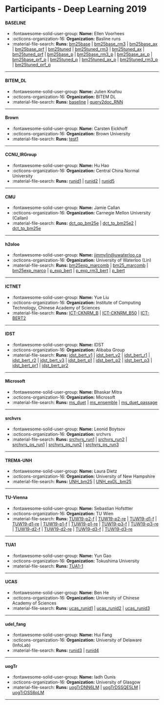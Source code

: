 # Participants - Deep Learning 2019 

#### BASELINE
 - :fontawesome-solid-user-group: **Name:** Ellen Voorhees
 - :octicons-organization-16: **Organization:** Basline runs
 - :material-file-search: **Runs:** [bm25base](./runs.md#bm25base) | [bm25base_rm3](./runs.md#bm25base_rm3) | [bm25base_ax](./runs.md#bm25base_ax) | [bm25base_prf](./runs.md#bm25base_prf) | [bm25tuned](./runs.md#bm25tuned) | [bm25tuned_rm3](./runs.md#bm25tuned_rm3) | [bm25tuned_ax](./runs.md#bm25tuned_ax) | [bm25tuned_prf](./runs.md#bm25tuned_prf) | [bm25base_p](./runs.md#bm25base_p) | [bm25base_rm3_p](./runs.md#bm25base_rm3_p) | [bm25base_ax_p](./runs.md#bm25base_ax_p) | [bm25base_prf_p](./runs.md#bm25base_prf_p) | [bm25tuned_p](./runs.md#bm25tuned_p) | [bm25tuned_ax_p](./runs.md#bm25tuned_ax_p) | [bm25tuned_rm3_p](./runs.md#bm25tuned_rm3_p) | [bm25tuned_prf_p](./runs.md#bm25tuned_prf_p)

---
#### BITEM_DL
 - :fontawesome-solid-user-group: **Name:** Julien Knafou
 - :octicons-organization-16: **Organization:** BITEM DL
 - :material-file-search: **Runs:** [baseline](./runs.md#baseline) | [query2doc_RNN](./runs.md#query2doc_rnn)

---
#### Brown
 - :fontawesome-solid-user-group: **Name:** Carsten Eickhoff
 - :octicons-organization-16: **Organization:** Brown University
 - :material-file-search: **Runs:** [test1](./runs.md#test1)

---
#### CCNU_IRGroup
 - :fontawesome-solid-user-group: **Name:** Hu Hao
 - :octicons-organization-16: **Organization:** Central China Normal University
 - :material-file-search: **Runs:** [runid1](./runs.md#runid1) | [runid2](./runs.md#runid2) | [runid5](./runs.md#runid5)

---
#### CMU
 - :fontawesome-solid-user-group: **Name:** Jamie Callan
 - :octicons-organization-16: **Organization:** Carnegie Mellon University (Callan)
 - :material-file-search: **Runs:** [dct_qp_bm25e](./runs.md#dct_qp_bm25e) | [dct_tp_bm25e2](./runs.md#dct_tp_bm25e2) | [dct_tp_bm25e](./runs.md#dct_tp_bm25e)

---
#### h2oloo
 - :fontawesome-solid-user-group: **Name:** jimmylin@uwaterloo.ca
 - :octicons-organization-16: **Organization:** University of Waterloo (Lin)
 - :material-file-search: **Runs:** [bm25exp_marcomb](./runs.md#bm25exp_marcomb) | [bm25_marcomb](./runs.md#bm25_marcomb) | [bm25exp_marco](./runs.md#bm25exp_marco) | [p_exp_bert](./runs.md#p_exp_bert) | [p_exp_rm3_bert](./runs.md#p_exp_rm3_bert) | [p_bert](./runs.md#p_bert)

---
#### ICTNET
 - :fontawesome-solid-user-group: **Name:**  Yue Liu
 - :octicons-organization-16: **Organization:** Institute of Computing Technology, Chinese Academy of Sciences
 - :material-file-search: **Runs:** [ICT-CKNRM_B](./runs.md#ict-cknrm_b) | [ICT-CKNRM_B50](./runs.md#ict-cknrm_b50) | [ICT-BERT2](./runs.md#ict-bert2)

---
#### IDST
 - :fontawesome-solid-user-group: **Name:** IDST
 - :octicons-organization-16: **Organization:** Alibaba Group
 - :material-file-search: **Runs:** [idst_bert_v1](./runs.md#idst_bert_v1) | [idst_bert_v2](./runs.md#idst_bert_v2) | [idst_bert_r1](./runs.md#idst_bert_r1) | [idst_bert_r2](./runs.md#idst_bert_r2) | [idst_bert_v3](./runs.md#idst_bert_v3) | [idst_bert_p1](./runs.md#idst_bert_p1) | [idst_bert_p2](./runs.md#idst_bert_p2) | [idst_bert_p3](./runs.md#idst_bert_p3) | [idst_bert_pr1](./runs.md#idst_bert_pr1) | [idst_bert_pr2](./runs.md#idst_bert_pr2)

---
#### Microsoft
 - :fontawesome-solid-user-group: **Name:** Bhaskar Mitra
 - :octicons-organization-16: **Organization:** Microsoft
 - :material-file-search: **Runs:** [ms_duet](./runs.md#ms_duet) | [ms_ensemble](./runs.md#ms_ensemble) | [ms_duet_passage](./runs.md#ms_duet_passage)

---
#### srchvrs
 - :fontawesome-solid-user-group: **Name:** Leonid Boytsov
 - :octicons-organization-16: **Organization:** srchvrs
 - :material-file-search: **Runs:** [srchvrs_run1](./runs.md#srchvrs_run1) | [srchvrs_run2](./runs.md#srchvrs_run2) | [srchvrs_ps_run1](./runs.md#srchvrs_ps_run1) | [srchvrs_ps_run2](./runs.md#srchvrs_ps_run2) | [srchvrs_ps_run3](./runs.md#srchvrs_ps_run3)

---
#### TREMA-UNH
 - :fontawesome-solid-user-group: **Name:** Laura Dietz
 - :octicons-organization-16: **Organization:** University of New Hampshire
 - :material-file-search: **Runs:** [UNH_bm25](./runs.md#unh_bm25) | [UNH_exDL_bm25](./runs.md#unh_exdl_bm25)

---
#### TU-Vienna
 - :fontawesome-solid-user-group: **Name:** Sebastian Hofsttter
 - :octicons-organization-16: **Organization:** TU Wien
 - :material-file-search: **Runs:** [TUW19-p2-f](./runs.md#tuw19-p2-f) | [TUW19-p2-re](./runs.md#tuw19-p2-re) | [TUW19-d1-f](./runs.md#tuw19-d1-f) | [TUW19-d1-re](./runs.md#tuw19-d1-re) | [TUW19-p1-f](./runs.md#tuw19-p1-f) | [TUW19-p1-re](./runs.md#tuw19-p1-re) | [TUW19-p3-f](./runs.md#tuw19-p3-f) | [TUW19-p3-re](./runs.md#tuw19-p3-re) | [TUW19-d2-f](./runs.md#tuw19-d2-f) | [TUW19-d2-re](./runs.md#tuw19-d2-re) | [TUW19-d3-f](./runs.md#tuw19-d3-f) | [TUW19-d3-re](./runs.md#tuw19-d3-re)

---
#### TUA1
 - :fontawesome-solid-user-group: **Name:** Yun Gao
 - :octicons-organization-16: **Organization:** Tokushima University
 - :material-file-search: **Runs:** [TUA1-1](./runs.md#tua1-1)

---
#### UCAS
 - :fontawesome-solid-user-group: **Name:** Ben He
 - :octicons-organization-16: **Organization:** University of Chinese Academy of Sciences
 - :material-file-search: **Runs:** [ucas_runid1](./runs.md#ucas_runid1) | [ucas_runid2](./runs.md#ucas_runid2) | [ucas_runid3](./runs.md#ucas_runid3)

---
#### udel_fang
 - :fontawesome-solid-user-group: **Name:** Hui Fang
 - :octicons-organization-16: **Organization:** University of Delaware (InfoLab)
 - :material-file-search: **Runs:** [runid3](./runs.md#runid3) | [runid4](./runs.md#runid4)

---
#### uogTr
 - :fontawesome-solid-user-group: **Name:** Iadh Ounis
 - :octicons-organization-16: **Organization:** University of Glasgow
 - :material-file-search: **Runs:** [uogTrDNN6LM](./runs.md#uogtrdnn6lm) | [uogTrDSSQE5LM](./runs.md#uogtrdssqe5lm) | [uogTrDSS6pLM](./runs.md#uogtrdss6plm)

---
